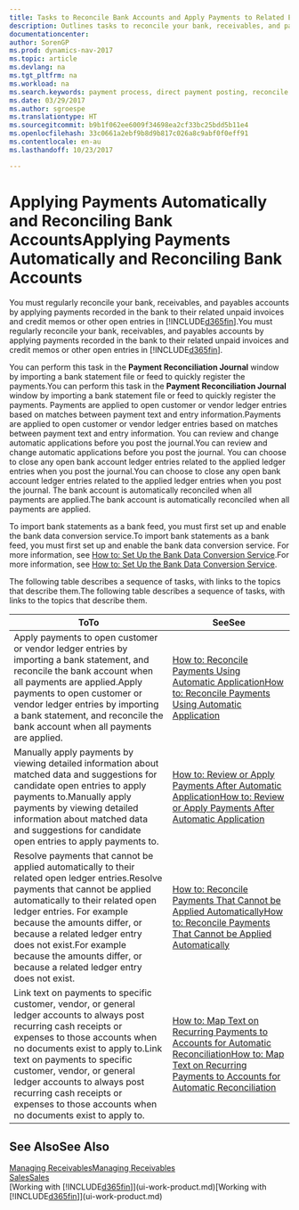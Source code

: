 ```yaml
---
title: Tasks to Reconcile Bank Accounts and Apply Payments to Related Entries
description: Outlines tasks to reconcile your bank, receivables, and payables accounts, post cash receipts or expenses, and apply payments automatically.
documentationcenter: 
author: SorenGP
ms.prod: dynamics-nav-2017
ms.topic: article
ms.devlang: na
ms.tgt_pltfrm: na
ms.workload: na
ms.search.keywords: payment process, direct payment posting, reconcile payment, expenses, cash receipts
ms.date: 03/29/2017
ms.author: sgroespe
ms.translationtype: HT
ms.sourcegitcommit: b9b1f062ee6009f34698ea2cf33bc25bdd5b11e4
ms.openlocfilehash: 33c0661a2ebf9b8d9b817c026a8c9abf0f0eff91
ms.contentlocale: en-au
ms.lasthandoff: 10/23/2017

---
```

# <a name="applying-payments-automatically-and-reconciling-bank-accounts"></a><span data-ttu-id="51ac6-103">Applying Payments Automatically and Reconciling Bank Accounts</span><span class="sxs-lookup"><span data-stu-id="51ac6-103">Applying Payments Automatically and Reconciling Bank Accounts</span></span>
<span data-ttu-id="51ac6-104">You must regularly reconcile your bank, receivables, and payables accounts by applying payments recorded in the bank to their related unpaid invoices and credit memos or other open entries in [!INCLUDE[d365fin](includes/d365fin_long_md.md)].</span><span class="sxs-lookup"><span data-stu-id="51ac6-104">You must regularly reconcile your bank, receivables, and payables accounts by applying payments recorded in the bank to their related unpaid invoices and credit memos or other open entries in [!INCLUDE[d365fin](includes/d365fin_long_md.md)].</span></span>  

<span data-ttu-id="51ac6-105">You can perform this task in the **Payment Reconciliation Journal** window by importing a bank statement file or feed to quickly register the payments.</span><span class="sxs-lookup"><span data-stu-id="51ac6-105">You can perform this task in the **Payment Reconciliation Journal** window by importing a bank statement file or feed to quickly register the payments.</span></span> <span data-ttu-id="51ac6-106">Payments are applied to open customer or vendor ledger entries based on matches between payment text and entry information.</span><span class="sxs-lookup"><span data-stu-id="51ac6-106">Payments are applied to open customer or vendor ledger entries based on matches between payment text and entry information.</span></span> <span data-ttu-id="51ac6-107">You can review and change automatic applications before you post the journal.</span><span class="sxs-lookup"><span data-stu-id="51ac6-107">You can review and change automatic applications before you post the journal.</span></span> <span data-ttu-id="51ac6-108">You can choose to close any open bank account ledger entries related to the applied ledger entries when you post the journal.</span><span class="sxs-lookup"><span data-stu-id="51ac6-108">You can choose to close any open bank account ledger entries related to the applied ledger entries when you post the journal.</span></span> <span data-ttu-id="51ac6-109">The bank account is automatically reconciled when all payments are applied.</span><span class="sxs-lookup"><span data-stu-id="51ac6-109">The bank account is automatically reconciled when all payments are applied.</span></span>  

<span data-ttu-id="51ac6-110">To import bank statements as a bank feed, you must first set up and enable the bank data conversion service.</span><span class="sxs-lookup"><span data-stu-id="51ac6-110">To import bank statements as a bank feed, you must first set up and enable the bank data conversion service.</span></span> <span data-ttu-id="51ac6-111">For more information, see [How to: Set Up the Bank Data Conversion Service](bank-how-setup-bank-data-conversion-service.md).</span><span class="sxs-lookup"><span data-stu-id="51ac6-111">For more information, see [How to: Set Up the Bank Data Conversion Service](bank-how-setup-bank-data-conversion-service.md).</span></span>  

<span data-ttu-id="51ac6-112">The following table describes a sequence of tasks, with links to the topics that describe them.</span><span class="sxs-lookup"><span data-stu-id="51ac6-112">The following table describes a sequence of tasks, with links to the topics that describe them.</span></span>  

| <span data-ttu-id="51ac6-113">To</span><span class="sxs-lookup"><span data-stu-id="51ac6-113">To</span></span> | <span data-ttu-id="51ac6-114">See</span><span class="sxs-lookup"><span data-stu-id="51ac6-114">See</span></span> |
| --- | --- |
| <span data-ttu-id="51ac6-115">Apply payments to open customer or vendor ledger entries by importing a bank statement, and reconcile the bank account when all payments are applied.</span><span class="sxs-lookup"><span data-stu-id="51ac6-115">Apply payments to open customer or vendor ledger entries by importing a bank statement, and reconcile the bank account when all payments are applied.</span></span> |[<span data-ttu-id="51ac6-116">How to: Reconcile Payments Using Automatic Application</span><span class="sxs-lookup"><span data-stu-id="51ac6-116">How to: Reconcile Payments Using Automatic Application</span></span>](receivables-how-reconcile-payments-auto-application.md) |
| <span data-ttu-id="51ac6-117">Manually apply payments by viewing detailed information about matched data and suggestions for candidate open entries to apply payments to.</span><span class="sxs-lookup"><span data-stu-id="51ac6-117">Manually apply payments by viewing detailed information about matched data and suggestions for candidate open entries to apply payments to.</span></span> |[<span data-ttu-id="51ac6-118">How to: Review or Apply Payments After Automatic Application</span><span class="sxs-lookup"><span data-stu-id="51ac6-118">How to: Review or Apply Payments After Automatic Application</span></span>](receivables-how-review-apply-payments-auto-application.md) |
| <span data-ttu-id="51ac6-119">Resolve payments that cannot be applied automatically to their related open ledger entries.</span><span class="sxs-lookup"><span data-stu-id="51ac6-119">Resolve payments that cannot be applied automatically to their related open ledger entries.</span></span> <span data-ttu-id="51ac6-120">For example because the amounts differ, or because a related ledger entry does not exist.</span><span class="sxs-lookup"><span data-stu-id="51ac6-120">For example because the amounts differ, or because a related ledger entry does not exist.</span></span> |[<span data-ttu-id="51ac6-121">How to: Reconcile Payments That Cannot be Applied Automatically</span><span class="sxs-lookup"><span data-stu-id="51ac6-121">How to: Reconcile Payments That Cannot be Applied Automatically</span></span>](receivables-how-reconcile-payments-cannot-apply-auto.md) |
| <span data-ttu-id="51ac6-122">Link text on payments to specific customer, vendor, or general ledger accounts to always post recurring cash receipts or expenses to those accounts when no documents exist to apply to.</span><span class="sxs-lookup"><span data-stu-id="51ac6-122">Link text on payments to specific customer, vendor, or general ledger accounts to always post recurring cash receipts or expenses to those accounts when no documents exist to apply to.</span></span> |[<span data-ttu-id="51ac6-123">How to: Map Text on Recurring Payments to Accounts for Automatic Reconciliation</span><span class="sxs-lookup"><span data-stu-id="51ac6-123">How to: Map Text on Recurring Payments to Accounts for Automatic Reconciliation</span></span>](receivables-how-map-text-recurring-payments-accounts-auto-reconcilliation.md) |

## <a name="see-also"></a><span data-ttu-id="51ac6-124">See Also</span><span class="sxs-lookup"><span data-stu-id="51ac6-124">See Also</span></span>
[<span data-ttu-id="51ac6-125">Managing Receivables</span><span class="sxs-lookup"><span data-stu-id="51ac6-125">Managing Receivables</span></span>](receivables-manage-receivables.md)  
[<span data-ttu-id="51ac6-126">Sales</span><span class="sxs-lookup"><span data-stu-id="51ac6-126">Sales</span></span>](sales-manage-sales.md)  
<span data-ttu-id="51ac6-127">[Working with [!INCLUDE[d365fin](includes/d365fin_md.md)]](ui-work-product.md)</span><span class="sxs-lookup"><span data-stu-id="51ac6-127">[Working with [!INCLUDE[d365fin](includes/d365fin_md.md)]](ui-work-product.md)</span></span>

